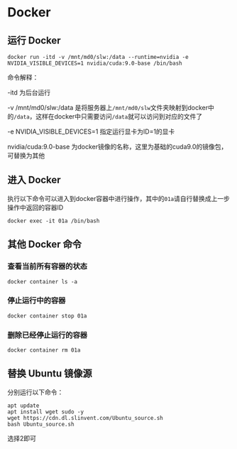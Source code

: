 # Docker

## 运行 Docker

`docker run -itd -v /mnt/md0/slw:/data --runtime=nvidia -e NVIDIA_VISIBLE_DEVICES=1 nvidia/cuda:9.0-base /bin/bash`

命令解释：

-itd 为后台运行

-v /mnt/md0/slw:/data 是将服务器上`/mnt/md0/slw`文件夹映射到docker中的`/data`，这样在docker中只需要访问`/data`就可以访问到对应的文件了

-e NVIDIA_VISIBLE_DEVICES=1 指定运行显卡为ID=1的显卡

nvidia/cuda:9.0-base 为docker镜像的名称，这里为基础的cuda9.0的镜像包，可替换为其他

## 进入 Docker

执行以下命令可以进入到docker容器中进行操作，其中的`01a`请自行替换成上一步操作中返回的容器ID

`docker exec -it 01a /bin/bash`

## 其他 Docker 命令

### 查看当前所有容器的状态

`docker container ls -a`

### 停止运行中的容器

`docker container stop 01a`

### 删除已经停止运行的容器

`docker container rm 01a`

## 替换 Ubuntu 镜像源

分别运行以下命令：

```
apt update
apt install wget sudo -y
wget https://cdn.dl.slinvent.com/Ubuntu_source.sh
bash Ubuntu_source.sh
```

选择2即可